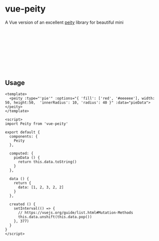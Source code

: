 # vue-peity

A Vue version of an excellent [peity][] library for beautiful mini <svg> graphs.

[peity]: https://github.com/benpickles/peity

## Usage

```vue
<template>
  <peity :type="'pie'" :options="{ 'fill': ['red', '#eeeeee'], width: 50, height:50,  'innerRadius': 10, 'radius': 40 }" :data="pieData"></peity>
</template>

<script>
import Peity from 'vue-peity'

export default {
  components: {
    Peity
  },

  computed: {
    pieData () {
      return this.data.toString()
    }
  },

  data () {
    return {
      data: [1, 2, 3, 2, 2]
    }
  },

  created () {
    setInterval(() => {
      // https://vuejs.org/guide/list.html#Mutation-Methods
      this.data.unshift(this.data.pop())
    }, 377)
  }
}
</script>
```
